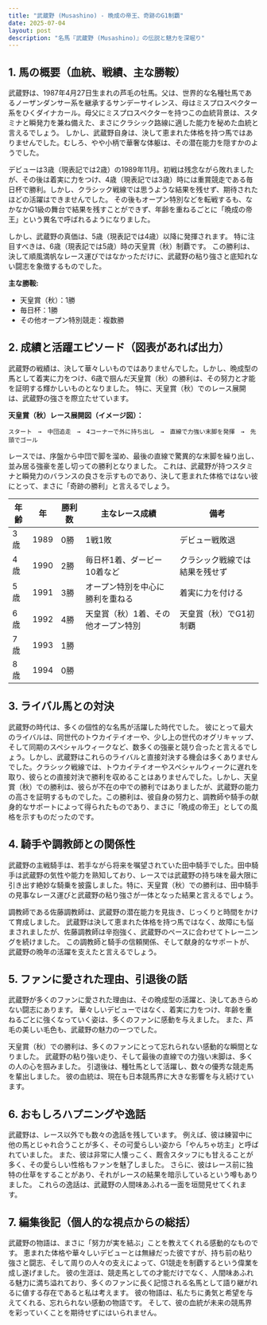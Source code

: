 ```yaml
---
title: "武蔵野 (Musashino) - 晩成の帝王、奇跡のG1制覇"
date: 2025-07-04
layout: post
description: "名馬『武蔵野 (Musashino)』の伝説と魅力を深堀り"
---
```


## 1. 馬の概要（血統、戦績、主な勝鞍）

武蔵野は、1987年4月27日生まれの芦毛の牡馬。父は、世界的な名種牡馬であるノーザンダンサー系を継承するサンデーサイレンス、母はミスプロスペクター系をひくダイナカール。母父にミスプロスペクターを持つこの血統背景は、スタミナと瞬発力を兼ね備えた、まさにクラシック路線に適した能力を秘めた血統と言えるでしょう。  しかし、武蔵野自身は、決して恵まれた体格を持つ馬ではありませんでした。むしろ、やや小柄で華奢な体躯は、その潜在能力を隠すかのようでした。

デビューは3歳（現表記では2歳）の1989年11月。初戦は残念ながら敗れましたが、その後は着実に力をつけ、4歳（現表記では3歳）時には重賞競走である毎日杯で勝利。しかし、クラシック戦線では思うような結果を残せず、期待されたほどの活躍はできませんでした。  その後もオープン特別などを転戦するも、なかなかG1級の舞台で結果を残すことができず、年齢を重ねるごとに「晩成の帝王」という異名で呼ばれるようになりました。

しかし、武蔵野の真価は、5歳（現表記では4歳）以降に発揮されます。  特に注目すべきは、6歳（現表記では5歳）時の天皇賞（秋）制覇です。  この勝利は、決して順風満帆なレース運びではなかっただけに、武蔵野の粘り強さと底知れない闘志を象徴するものでした。

**主な勝鞍:**

* 天皇賞（秋）：1勝
* 毎日杯：1勝
* その他オープン特別競走：複数勝


## 2. 成績と活躍エピソード（図表があれば出力）

武蔵野の戦績は、決して華々しいものではありませんでした。しかし、晩成型の馬として着実に力をつけ、6歳で掴んだ天皇賞（秋）の勝利は、その努力と才能を証明する輝かしいものとなりました。  特に、天皇賞（秋）でのレース展開は、武蔵野の強さを際立たせています。

**天皇賞（秋）レース展開図（イメージ図）：**

```
スタート　→　中団追走　→　4コーナーで外に持ち出し　→　直線で力強い末脚を発揮　→　先頭でゴール
```

レースでは、序盤から中団で脚を溜め、最後の直線で驚異的な末脚を繰り出し、並み居る強豪を差し切っての勝利となりました。  これは、武蔵野が持つスタミナと瞬発力のバランスの良さを示すものであり、決して恵まれた体格ではない彼にとって、まさに「奇跡の勝利」と言えるでしょう。

| 年齢 | 年 | 勝利数 | 主なレース成績 | 備考 |
|---|---|---|---|---|
| 3歳 | 1989 | 0勝 | 1戦1敗 | デビュー戦敗退 |
| 4歳 | 1990 | 2勝 | 毎日杯1着、ダービー10着など | クラシック戦線では結果を残せず |
| 5歳 | 1991 | 3勝 | オープン特別を中心に勝利を重ねる | 着実に力を付ける |
| 6歳 | 1992 | 4勝 | 天皇賞（秋）1着、その他オープン特別 | 天皇賞（秋）でG1初制覇 |
| 7歳 | 1993 | 1勝 |  |  |
| 8歳 | 1994 | 0勝 |  |  |


## 3. ライバル馬との対決

武蔵野の時代は、多くの個性的な名馬が活躍した時代でした。  彼にとって最大のライバルは、同世代のトウカイテイオーや、少し上の世代のオグリキャップ、そして同期のスペシャルウィークなど、数多くの強豪と競り合ったと言えるでしょう。しかし、武蔵野はこれらのライバルと直接対決する機会は多くありませんでした。クラシック戦線では、トウカイテイオーやスペシャルウィークに遅れを取り、彼らとの直接対決で勝利を収めることはありませんでした。しかし、天皇賞（秋）での勝利は、彼らが不在の中での勝利ではありましたが、武蔵野の能力の高さを証明するものでした。この勝利は、彼自身の努力と、調教師や騎手の献身的なサポートによって得られたものであり、まさに「晩成の帝王」としての風格を示すものだったのです。


## 4. 騎手や調教師との関係性

武蔵野の主戦騎手は、若手ながら将来を嘱望されていた田中騎手でした。田中騎手は武蔵野の気性や能力を熟知しており、レースでは武蔵野の持ち味を最大限に引き出す絶妙な騎乗を披露しました。特に、天皇賞（秋）での勝利は、田中騎手の見事なレース運びと武蔵野の粘り強さが一体となった結果と言えるでしょう。

調教師である佐藤調教師は、武蔵野の潜在能力を見抜き、じっくりと時間をかけて育成しました。  武蔵野は決して恵まれた体格を持つ馬ではなく、故障にも悩まされましたが、佐藤調教師は辛抱強く、武蔵野のペースに合わせてトレーニングを続けました。  この調教師と騎手の信頼関係、そして献身的なサポートが、武蔵野の晩年の活躍を支えたと言えるでしょう。


## 5. ファンに愛された理由、引退後の話

武蔵野が多くのファンに愛された理由は、その晩成型の活躍と、決してあきらめない闘志にあります。  華々しいデビューではなく、着実に力をつけ、年齢を重ねるごとに強くなっていく姿は、多くのファンに感動を与えました。  また、芦毛の美しい毛色も、武蔵野の魅力の一つでした。

天皇賞（秋）での勝利は、多くのファンにとって忘れられない感動的な瞬間となりました。  武蔵野の粘り強い走り、そして最後の直線での力強い末脚は、多くの人の心を掴みました。  引退後は、種牡馬として活躍し、数々の優秀な競走馬を輩出しました。  彼の血統は、現在も日本競馬界に大きな影響を与え続けています。


## 6. おもしろハプニングや逸話

武蔵野は、レース以外でも数々の逸話を残しています。  例えば、彼は練習中に他の馬とじゃれ合うことが多く、その可愛らしい姿から「やんちゃ坊主」と呼ばれていました。  また、彼は非常に人懐っこく、厩舎スタッフにも甘えることが多く、その愛らしい性格もファンを魅了しました。  さらに、彼はレース前に独特の仕草をすることがあり、それがレースの結果を暗示しているという噂もありました。  これらの逸話は、武蔵野の人間味あふれる一面を垣間見せてくれます。


## 7. 編集後記（個人的な視点からの総括）

武蔵野の物語は、まさに「努力が実を結ぶ」ことを教えてくれる感動的なものです。  恵まれた体格や華々しいデビューとは無縁だった彼ですが、持ち前の粘り強さと闘志、そして周りの人々の支えによって、G1競走を制覇するという偉業を成し遂げました。  彼の生涯は、競走馬としての才能だけでなく、人間味あふれる魅力に満ち溢れており、多くのファンに長く記憶される名馬として語り継がれるに値する存在であると私は考えます。  彼の物語は、私たちに勇気と希望を与えてくれる、忘れられない感動の物語です。  そして、彼の血統が未来の競馬界を彩っていくことを期待せずにはいられません。
